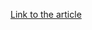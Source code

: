 [Link to the article](https://blog.strikeready.com/blog/pivoting-through-a-sea-of-indicators-to-spot-turtles/)
